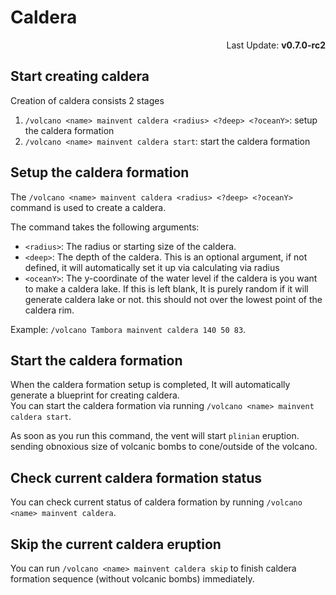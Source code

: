 # Caldera
<p align="right">Last Update: <b>v0.7.0-rc2</b></p>

## Start creating caldera
Creation of caldera consists 2 stages
1. `/volcano <name> mainvent caldera <radius> <?deep> <?oceanY>`: setup the caldera formation
2. `/volcano <name> mainvent caldera start`: start the caldera formation

## Setup the caldera formation
The `/volcano <name> mainvent caldera <radius> <?deep> <?oceanY>` command is used to create a caldera. 

The command takes the following arguments:

* `<radius>`: The radius or starting size of the caldera.
* `<deep>`: The depth of the caldera. This is an optional argument, if not defined, it will automatically set it up via calculating via radius
* `<oceanY>`: The y-coordinate of the water level if the caldera is you want to make a caldera lake. If this is left blank, It is purely random if it will generate caldera lake or not. this should not over the lowest point of the caldera rim.

Example: `/volcano Tambora mainvent caldera 140 50 83`.  

## Start the caldera formation
When the caldera formation setup is completed, It will automatically generate a blueprint for creating caldera.  
You can start the caldera formation via running `/volcano <name> mainvent caldera start`.  
  
As soon as you run this command, the vent will start `plinian` eruption. sending obnoxious size of volcanic bombs to cone/outside of the volcano.

## Check current caldera formation status
You can check current status of caldera formation by running `/volcano <name> mainvent caldera`.  

## Skip the current caldera eruption
You can run `/volcano <name> mainvent caldera skip` to finish caldera formation sequence (without volcanic bombs) immediately.
